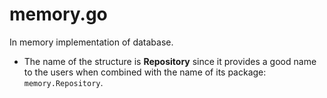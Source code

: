 # memory.go

In memory implementation of database.

- The name of the structure is **Repository** since it provides a good name to the users when combined with the name of its package: `memory.Repository`.